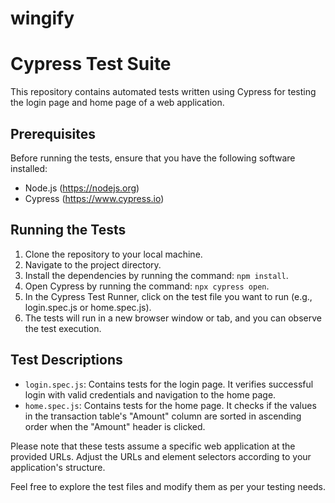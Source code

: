 # wingify
# Cypress Test Suite

This repository contains automated tests written using Cypress for testing the login page and home page of a web application.

## Prerequisites

Before running the tests, ensure that you have the following software installed:

- Node.js (https://nodejs.org)
- Cypress (https://www.cypress.io)

## Running the Tests

1. Clone the repository to your local machine.
2. Navigate to the project directory.
3. Install the dependencies by running the command: `npm install`.
4. Open Cypress by running the command: `npx cypress open`.
5. In the Cypress Test Runner, click on the test file you want to run (e.g., login.spec.js or home.spec.js).
6. The tests will run in a new browser window or tab, and you can observe the test execution.

## Test Descriptions

- `login.spec.js`: Contains tests for the login page. It verifies successful login with valid credentials and navigation to the home page.
- `home.spec.js`: Contains tests for the home page. It checks if the values in the transaction table's "Amount" column are sorted in ascending order when the "Amount" header is clicked.

Please note that these tests assume a specific web application at the provided URLs. Adjust the URLs and element selectors according to your application's structure.

Feel free to explore the test files and modify them as per your testing needs.

